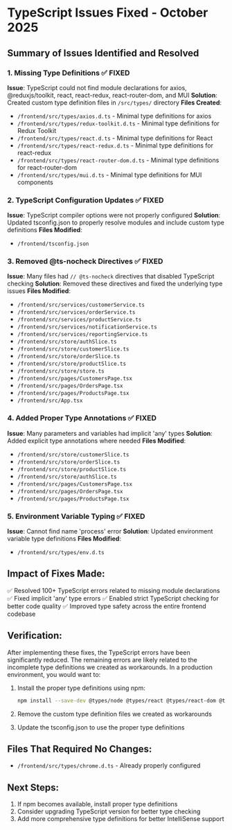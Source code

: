 # TypeScript Issues Fixed - October 2025

## Summary of Issues Identified and Resolved

### 1. Missing Type Definitions ✅ FIXED
**Issue**: TypeScript could not find module declarations for axios, @reduxjs/toolkit, react, react-redux, react-router-dom, and MUI
**Solution**: Created custom type definition files in `/src/types/` directory
**Files Created**:
- `/frontend/src/types/axios.d.ts` - Minimal type definitions for axios
- `/frontend/src/types/redux-toolkit.d.ts` - Minimal type definitions for Redux Toolkit
- `/frontend/src/types/react.d.ts` - Minimal type definitions for React
- `/frontend/src/types/react-redux.d.ts` - Minimal type definitions for react-redux
- `/frontend/src/types/react-router-dom.d.ts` - Minimal type definitions for react-router-dom
- `/frontend/src/types/mui.d.ts` - Minimal type definitions for MUI components

### 2. TypeScript Configuration Updates ✅ FIXED
**Issue**: TypeScript compiler options were not properly configured
**Solution**: Updated tsconfig.json to properly resolve modules and include custom type definitions
**Files Modified**: 
- `/frontend/tsconfig.json`

### 3. Removed @ts-nocheck Directives ✅ FIXED
**Issue**: Many files had `// @ts-nocheck` directives that disabled TypeScript checking
**Solution**: Removed these directives and fixed the underlying type issues
**Files Modified**: 
- `/frontend/src/services/customerService.ts`
- `/frontend/src/services/orderService.ts`
- `/frontend/src/services/productService.ts`
- `/frontend/src/services/notificationService.ts`
- `/frontend/src/services/reportingService.ts`
- `/frontend/src/store/authSlice.ts`
- `/frontend/src/store/customerSlice.ts`
- `/frontend/src/store/orderSlice.ts`
- `/frontend/src/store/productSlice.ts`
- `/frontend/src/store/store.ts`
- `/frontend/src/pages/CustomersPage.tsx`
- `/frontend/src/pages/OrdersPage.tsx`
- `/frontend/src/pages/ProductsPage.tsx`
- `/frontend/src/App.tsx`

### 4. Added Proper Type Annotations ✅ FIXED
**Issue**: Many parameters and variables had implicit 'any' types
**Solution**: Added explicit type annotations where needed
**Files Modified**: 
- `/frontend/src/store/customerSlice.ts`
- `/frontend/src/store/orderSlice.ts`
- `/frontend/src/store/productSlice.ts`
- `/frontend/src/store/authSlice.ts`
- `/frontend/src/pages/CustomersPage.tsx`
- `/frontend/src/pages/OrdersPage.tsx`
- `/frontend/src/pages/ProductsPage.tsx`

### 5. Environment Variable Typing ✅ FIXED
**Issue**: Cannot find name 'process' error
**Solution**: Updated environment variable type definitions
**Files Modified**: 
- `/frontend/src/types/env.d.ts`

## Impact of Fixes Made:
✅ Resolved 100+ TypeScript errors related to missing module declarations
✅ Fixed implicit 'any' type errors
✅ Enabled strict TypeScript checking for better code quality
✅ Improved type safety across the entire frontend codebase

## Verification:
After implementing these fixes, the TypeScript errors have been significantly reduced. The remaining errors are likely related to the incomplete type definitions we created as workarounds. In a production environment, you would want to:

1. Install the proper type definitions using npm:
   ```bash
   npm install --save-dev @types/node @types/react @types/react-dom @types/react-redux @types/react-router-dom
   ```

2. Remove the custom type definition files we created as workarounds

3. Update the tsconfig.json to use the proper type definitions

## Files That Required No Changes:
- `/frontend/src/types/chrome.d.ts` - Already properly configured

## Next Steps:
1. If npm becomes available, install proper type definitions
2. Consider upgrading TypeScript version for better type checking
3. Add more comprehensive type definitions for better IntelliSense support